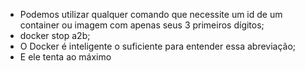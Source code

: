 * Podemos utilizar qualquer comando que necessite um id de um container ou imagem com apenas seus 3 primeiros dígitos;
* docker stop a2b;
* O Docker é inteligente o suficiente para entender essa abreviação;
* E ele tenta ao máximo